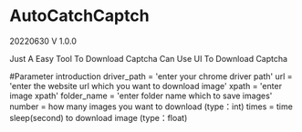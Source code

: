 # AutoCatchCaptch
20220630 V 1.0.0

Just A Easy Tool To Download Captcha
Can Use UI To Download Captcha

#Parameter introduction
driver_path = 'enter your chrome driver path'
url = 'enter the website url which you want to download image'
xpath = 'enter image xpath'
folder_name = 'enter folder name which to save images'
number = how many images you want to download (type：int)
times = time sleep(second) to download image (type：float)
